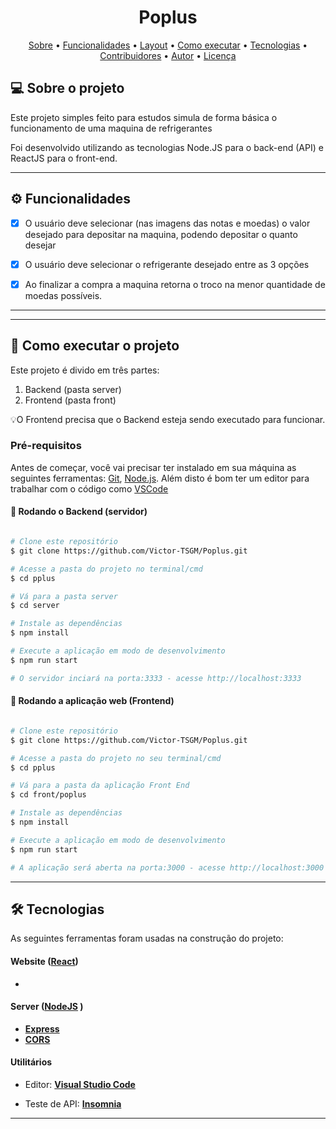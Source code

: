 <h1 align="center">
    Poplus
</h1>




<p align="center">
 <a href="#-sobre-o-projeto">Sobre</a> •
 <a href="#-funcionalidades">Funcionalidades</a> •
 <a href="#-layout">Layout</a> • 
 <a href="#-como-executar-o-projeto">Como executar</a> • 
 <a href="#-tecnologias">Tecnologias</a> • 
 <a href="#-contribuidores">Contribuidores</a> • 
 <a href="#-autor">Autor</a> • 
 <a href="#user-content--licença">Licença</a>
</p>


## 💻 Sobre o projeto

Este projeto simples feito para estudos simula de forma básica o funcionamento de uma maquina de refrigerantes


Foi desenvolvido utilizando as tecnologias Node.JS para o back-end (API) e ReactJS para o front-end.

---

## ⚙️ Funcionalidades

- [x] O usuário deve selecionar (nas imagens das notas e moedas) o valor desejado para depositar na maquina, podendo depositar o quanto desejar
  
- [x] O usuário deve selecionar o refrigerante desejado entre as 3 opções
  
- [x] Ao finalizar a compra a maquina retorna o troco na menor quantidade de moedas possíveis.

---

---

## 🚀 Como executar o projeto

Este projeto é divido em três partes:
1. Backend (pasta server) 
2. Frontend (pasta front)

💡O Frontend precisa que o Backend esteja sendo executado para funcionar.

### Pré-requisitos

Antes de começar, você vai precisar ter instalado em sua máquina as seguintes ferramentas:
[Git](https://git-scm.com), [Node.js](https://nodejs.org/en/). 
Além disto é bom ter um editor para trabalhar com o código como [VSCode](https://code.visualstudio.com/)

#### 🎲 Rodando o Backend (servidor)

```bash

# Clone este repositório
$ git clone https://github.com/Victor-TSGM/Poplus.git

# Acesse a pasta do projeto no terminal/cmd
$ cd pplus

# Vá para a pasta server
$ cd server

# Instale as dependências
$ npm install

# Execute a aplicação em modo de desenvolvimento
$ npm run start

# O servidor inciará na porta:3333 - acesse http://localhost:3333 

```


#### 🧭 Rodando a aplicação web (Frontend)

```bash

# Clone este repositório
$ git clone https://github.com/Victor-TSGM/Poplus.git

# Acesse a pasta do projeto no seu terminal/cmd
$ cd pplus

# Vá para a pasta da aplicação Front End
$ cd front/poplus

# Instale as dependências
$ npm install

# Execute a aplicação em modo de desenvolvimento
$ npm run start

# A aplicação será aberta na porta:3000 - acesse http://localhost:3000

```

---

## 🛠 Tecnologias

As seguintes ferramentas foram usadas na construção do projeto:

#### **Website**  ([React](https://reactjs.org/))

-   

#### [](https://github.com/tgmarinho/Ecoleta#server-nodejs--typescript)**Server**  ([NodeJS](https://nodejs.org/en/) )

-   **[Express](https://expressjs.com/)**
-   **[CORS](https://expressjs.com/en/resources/middleware/cors.html)**

> 

#### [](https://github.com/tgmarinho/Ecoleta#utilit%C3%A1rios)**Utilitários**

- Editor:  **[Visual Studio Code](https://code.visualstudio.com/)** 

- Teste de API:  **[Insomnia](https://insomnia.rest/)**

  


---


